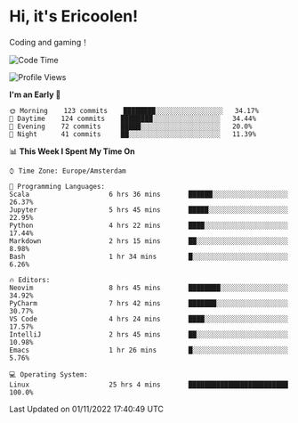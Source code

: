 # Hi, it's Ericoolen!
Coding and gaming！

<!--START_SECTION:waka-->
![Code Time](http://img.shields.io/badge/Code%20Time-504%20hrs%2021%20mins-blue)

![Profile Views](http://img.shields.io/badge/Profile%20Views-5-blue)

**I'm an Early 🐤** 

```text
🌞 Morning    123 commits    ████████░░░░░░░░░░░░░░░░░   34.17% 
🌆 Daytime    124 commits    ████████░░░░░░░░░░░░░░░░░   34.44% 
🌃 Evening    72 commits     █████░░░░░░░░░░░░░░░░░░░░   20.0% 
🌙 Night      41 commits     ██░░░░░░░░░░░░░░░░░░░░░░░   11.39%

```


📊 **This Week I Spent My Time On** 

```text
⌚︎ Time Zone: Europe/Amsterdam

💬 Programming Languages: 
Scala                    6 hrs 36 mins       ██████░░░░░░░░░░░░░░░░░░░   26.37% 
Jupyter                  5 hrs 45 mins       █████░░░░░░░░░░░░░░░░░░░░   22.95% 
Python                   4 hrs 22 mins       ████░░░░░░░░░░░░░░░░░░░░░   17.44% 
Markdown                 2 hrs 15 mins       ██░░░░░░░░░░░░░░░░░░░░░░░   8.98% 
Bash                     1 hr 34 mins        █░░░░░░░░░░░░░░░░░░░░░░░░   6.26%

🔥 Editors: 
Neovim                   8 hrs 45 mins       ████████░░░░░░░░░░░░░░░░░   34.92% 
PyCharm                  7 hrs 42 mins       ███████░░░░░░░░░░░░░░░░░░   30.77% 
VS Code                  4 hrs 24 mins       ████░░░░░░░░░░░░░░░░░░░░░   17.57% 
IntelliJ                 2 hrs 45 mins       ██░░░░░░░░░░░░░░░░░░░░░░░   10.98% 
Emacs                    1 hr 26 mins        █░░░░░░░░░░░░░░░░░░░░░░░░   5.76%

💻 Operating System: 
Linux                    25 hrs 4 mins       █████████████████████████   100.0%

```


 Last Updated on 01/11/2022 17:40:49 UTC
<!--END_SECTION:waka-->

